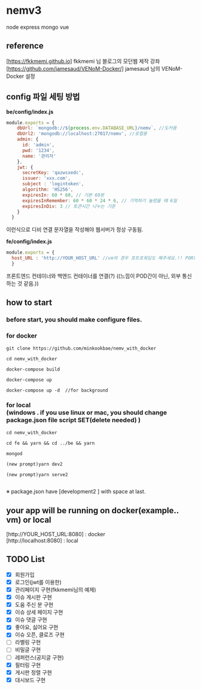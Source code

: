 # nemv3
node express mongo vue
## reference
[https://fkkmemi.github.io] fkkmemi 님 블로그의 모던웹 제작 강좌<br>
[https://github.com/jamesaud/VENoM-Docker/] jamesaud 님의 VENoM-Docker 설정


## config 파일 세팅 방법

**be/config/index.js**  
```javascript
module.exports = {
    dbUrl: `mongodb://${process.env.DATABASE_URL}/nemv`, //도커용
    dbUrl2: 'mongodb://localhost:27017/nemv', //로컬용
    admin: {
      id: 'admin',
      pwd: '1234',
      name: '관리자'
    },
    jwt: {
      secretKey: 'qazwsxedc',
      issuer: 'xxx.com',
      subject : 'logintoken',
      algorithm: 'HS256',    
      expiresIn: 60 * 60, // 기본 60분
      expiresInRemember: 60 * 60 * 24 * 6, // 기억하기 눌렀을 때 6일
      expiresInDiv: 3 // 토큰시간 나누는 기준
    }
  }
```
이런식으로 디비 연결 문자열을 작성해야 웹서버가 정상 구동됨.

**fe/config/index.js**
```javascript
module.exports = {
  host_URL : 'http://YOUR_HOST_URL' //vm의 경우 포트포워딩도 해주세요.!! PORT 3000,8080,27017 을 각각 3000,8080,27017로...
  }

```

프론트엔드 컨테이너와 백엔드 컨테이너를 연결(?) ((느낌이 POD간이 아닌, 외부 통신하는 것 같음.))



## how to start
### before start, you should make configure files.



### for docker
```
git clone https://github.com/minkookbae/nemv_with_docker
```
```
cd nemv_with_docker
```

```
docker-compose build
```

```
docker-compose up
```
```
docker-compose up -d  //for background
```


### for local<br>(windows . if you use linux or mac, you should change package.json file script SET(delete needed) )

```
cd nemv_with_docker
```
```
cd fe && yarn && cd ../be && yarn
```
```
mongod
```
```
(new prompt)yarn dev2
```
```
(new prompt)yarn serve2
```


##
※ package.json have [development2 ] with space at last.

## your app will be running on docker(example.. vm) or local
[http://YOUR_HOST_URL:8080] : docker
<br>
[http://localhost:8080] : local


## TODO List
- [x] 회원가입
- [x] 로그인(jwt를 이용한)
- [x] 관리페이지 구현(fkkmemi님의 예제)
- [x] 이슈 게시판 구현
- [x] 도움 주신 분 구현
- [x] 이슈 상세 페이지 구현
- [x] 이슈 댓글 구현
- [x] 좋아요, 싫어요 구현
- [x] 이슈 오픈, 클로즈 구현
- [ ] 라벨링 구현
- [ ] 비밀글 구현
- [ ] 레퍼런스(공지글 구현)
- [x] 필터링 구현
- [x] 게시판 정렬 구현
- [x] 대시보드 구현